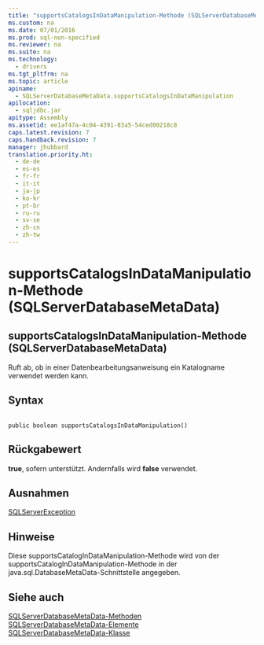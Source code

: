 ```yaml
---
title: "supportsCatalogsInDataManipulation-Methode (SQLServerDatabaseMetaData)"
ms.custom: na
ms.date: 07/01/2016
ms.prod: sql-non-specified
ms.reviewer: na
ms.suite: na
ms.technology: 
  - drivers
ms.tgt_pltfrm: na
ms.topic: article
apiname: 
  - SQLServerDatabaseMetaData.supportsCatalogsInDataManipulation
apilocation: 
  - sqljdbc.jar
apitype: Assembly
ms.assetid: ee1af47a-4c04-4391-83a5-54ced80218c8
caps.latest.revision: 7
caps.handback.revision: 7
manager: jhubbard
translation.priority.ht: 
  - de-de
  - es-es
  - fr-fr
  - it-it
  - ja-jp
  - ko-kr
  - pt-br
  - ru-ru
  - sv-se
  - zh-cn
  - zh-tw
---
```

# supportsCatalogsInDataManipulation-Methode (SQLServerDatabaseMetaData)
    
## supportsCatalogsInDataManipulation\-Methode \(SQLServerDatabaseMetaData\)  
 Ruft ab, ob in einer Datenbearbeitungsanweisung ein Katalogname verwendet werden kann.  
  
## Syntax  
  
```  
  
public boolean supportsCatalogsInDataManipulation()  
```  
  
## Rückgabewert  
 **true**, sofern unterstützt. Andernfalls wird **false** verwendet.  
  
## Ausnahmen  
 [SQLServerException](../content/SQLServerException-Class.md)  
  
## Hinweise  
 Diese supportsCatalogInDataManipulation\-Methode wird von der supportsCatalogInDataManipulation\-Methode in der java.sql.DatabaseMetaData\-Schnittstelle angegeben.  
  
## Siehe auch  
 [SQLServerDatabaseMetaData-Methoden](../content/SQLServerDatabaseMetaData-Methods.md)   
 [SQLServerDatabaseMetaData-Elemente](../content/SQLServerDatabaseMetaData-Members.md)   
 [SQLServerDatabaseMetaData-Klasse](../content/SQLServerDatabaseMetaData-Class.md)  
  
  